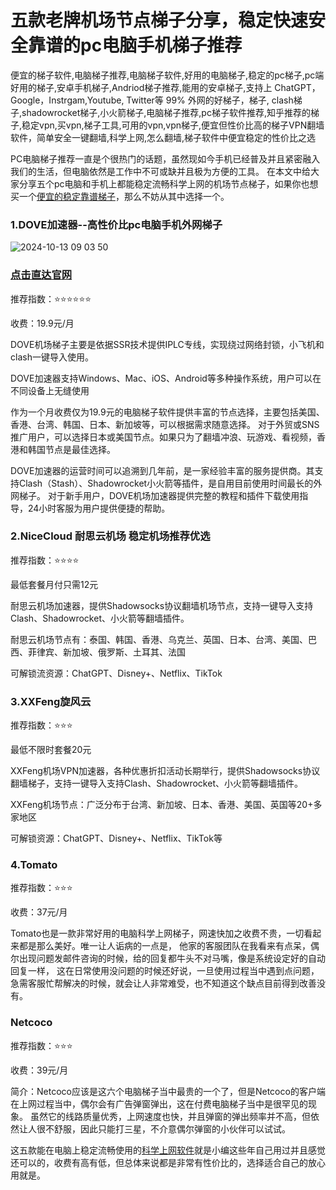 # 五款老牌机场节点梯子分享，稳定快速安全靠谱的pc电脑手机梯子推荐

便宜的梯子软件,电脑梯子推荐,电脑梯子软件,好用的电脑梯子,稳定的pc梯子,pc端好用的梯子,安卓手机梯子,Andriod梯子推荐,能用的安卓梯子,支持上 ChatGPT，Google，Instrgam,Youtube, Twitter等 99% 外网的好梯子，梯子, clash梯子,shadowrocket梯子,小火箭梯子,电脑梯子推荐,pc梯子软件推荐,知乎推荐的梯子,稳定vpn,买vpn,梯子工具,可用的vpn,vpn梯子,便宜但性价比高的梯子VPN翻墙软件，简单安全一键翻墙,科学上网,怎么翻墙,梯子软件中便宜稳定的性价比之选

PC电脑梯子推荐一直是个很热门的话题，虽然现如今手机已经普及并且紧密融入我们的生活，但电脑依然是工作中不可或缺并且极为方便的工具。
在本文中给大家分享五个pc电脑和手机上都能稳定流畅科学上网的机场节点梯子，如果你也想买一个[便宜的稳定靠谱梯子](https://appletalking.cc/archives/2183)，那么不妨从其中选择一个。

### 1.DOVE加速器--高性价比pc电脑手机外网梯子

![2024-10-13 09 03 50](https://github.com/user-attachments/assets/ab9026cb-db7e-47e1-9b28-ca66d47553d5)

### [点击直达官网](https://dove8.cc/a.php?alavBTtF8UB)

推荐指数：⭐⭐⭐⭐⭐⭐

收费：19.9元/月

DOVE机场梯子主要是依据SSR技术提供IPLC专线，实现绕过网络封锁，小飞机和clash一键导入使用。

DOVE加速器支持Windows、Mac、iOS、Android等多种操作系统，用户可以在不同设备上无缝使用

作为一个月收费仅为19.9元的电脑梯子软件提供丰富的节点选择，主要包括美国、香港、台湾、韩国、日本、新加坡等，可以根据需求随意选择。
对于外贸或SNS推广用户，可以选择日本或美国节点。如果只为了翻墙冲浪、玩游戏、看视频，香港和韩国节点是最佳选择。

DOVE加速器的运营时间可以追溯到几年前，是一家经验丰富的服务提供商。其支持Clash（Stash）、Shadowrocket小火箭等插件，是自用目前使用时间最长的外网梯子。
对于新手用户，DOVE机场加速器提供完整的教程和插件下载使用指导，24小时客服为用户提供便捷的帮助。

### 2.NiceCloud 耐思云机场 稳定机场推荐优选

推荐指数：⭐⭐⭐⭐

最低套餐月付只需12元

耐思云机场加速器，提供Shadowsocks协议翻墙机场节点，支持一键导入支持Clash、Shadowrocket、小火箭等翻墙插件。

耐思云机场节点有：泰国、韩国、香港、乌克兰、英国、日本、台湾、美国、巴西、菲律宾、新加坡、俄罗斯、土耳其、法国

可解锁流资源：ChatGPT、Disney+、Netflix、TikTok

### 3.XXFeng旋风云

推荐指数：⭐⭐⭐

最低不限时套餐20元

XXFeng机场VPN加速器，各种优惠折扣活动长期举行，提供Shadowsocks协议翻墙梯子，支持一键导入支持Clash、Shadowrocket、小火箭等翻墙插件。

XXFeng机场节点：广泛分布于台湾、新加坡、日本、香港、美国、英国等20+多家地区

可解锁资源：ChatGPT、Disney+、Netflix、TikTok等

### 4.Tomato

推荐指数：⭐⭐⭐

收费：37元/月

Tomato也是一款非常好用的电脑科学上网梯子，网速快加之收费不贵，一切看起来都是那么美好。唯一让人诟病的一点是，
他家的客服团队在我看来有点呆，偶尔出现问题发邮件咨询的时候，给的回复都牛头不对马嘴，像是系统设定好的自动回复一样，
这在日常使用没问题的时候还好说，一旦使用过程当中遇到点问题，急需客服忙帮解决的时候，就会让人非常难受，也不知道这个缺点目前得到改善没有。

### Netcoco

推荐指数：⭐⭐⭐

收费：39元/月

简介：Netcoco应该是这六个电脑梯子当中最贵的一个了，但是Netcoco的客户端在上网过程当中，偶尔会有广告弹窗弹出，这在付费电脑梯子当中是很罕见的现象。
虽然它的线路质量优秀，上网速度也快，并且弹窗的弹出频率并不高，但依然让人很不舒服，因此只能打三星，不介意偶尔弹窗的小伙伴可以试试。

这五款能在电脑上稳定流畅使用的[科学上网软件](https://github.com/kkll-jiay/jichangtuij)就是小编这些年自己用过并且感觉还可以的，收费有高有低，但总体来说都是非常有性价比的，选择适合自己的放心用就是。
